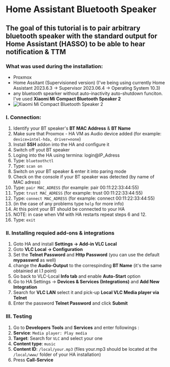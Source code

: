 # Home Assistant Bluetooth Speaker

## The goal of this tutorial is to pair arbitrary bluetooth speaker with the standard output for Home Assistant (HASSO) to be able to hear notification & TTM

### What was used during the installation:
- Proxmox
- Home Assitant (Supervisioned version) (I've being using currently Home Assistant 2023.6.3 -> Supervisor 2023.06.4 -> Operating System 10.3)
- any bluetooth spearker without auto-inactivity auto-shutdown funciton. I've used **Xiaomi Mi Compact Bluetooth Speaker 2**
- ![Xiaomi Mi Compact Bluetooth Speaker 2](https://mi-home.pl/cdn/shop/products/2591_micompactbluetoothspeaker2-640px-hero_5b1911e4-9fdb-489b-b76e-d159d0e9ba1f.png)


### I. Connection:
1. Identify your BT speaker's **BT MAC Address** & **BT Name**
2. Make sure that Proxmox - HA VM as Audio device added (for example: ```device=intel-hda, driver=none```)
3. Install **SSH** addon into the HA and configure it
4. Switch off yout BT speaker
5. Loging into the HA using termina: login@IP_Adress
6. Type: ```bluetoothctl```
7. Type: ```scan on```
8. Switch on your BT speaker & enter it into paring mode
9. Check on the console if your BT speaker was detected (by name of MAC adress)
10. Type: ```pair MAC_ADRESS``` (for example: pair 00:11:22:33:44:55)
11. Type: ```trust MAC_ADRESS``` (for example: trust 00:11:22:33:44:55)
12. Type: ```connect MAC_ADRESS``` (for example: connect 00:11:22:33:44:55)
13. (in the case of any problems type ```help``` for more info)
14. At this point your BT should be connected to your HA
15. NOTE: in case when VM with HA restarts repeat steps 6 and 12. 
16. Type: ```exit```
    
### II. Installing requied add-ons & integrations
1. Goto HA and install **Settings -> Add-in VLC Local**
2. Goto **VLC Local -> Configuration**
3. Set the **Telnet Password** and **Http Password** (you can use the default **mypasswrd** as well)
4. change the **Audio-Output** to the correspinding **BT Name** (it's the same obtainied at I.1 point)
5. Go back to VLC-Local **Info tab** and enable **Auto-Start** option
6. Go to HA Settings -> **Devices & Services (Integrations)** and **Add New Integration**
7. Search for **VLC LAN** select it and pick-up **Local VLC Media player via Telnet**
8. Enter the password **Telnet Password** and click **Submit**

### III. Testing
1. Go to **Developers Tools** and **Services** and enter followings :
2. **Service**: ```Media player: Play media```
3. **Target**: Search for ```VLC``` and select your one
3. **Content type**: ```music```
4. **Content ID**: ```/local/your.mp3``` (files your.mp3 should be located at the ```/local/www/``` folder of your HA installation)
6. Press **Call-Service**   
